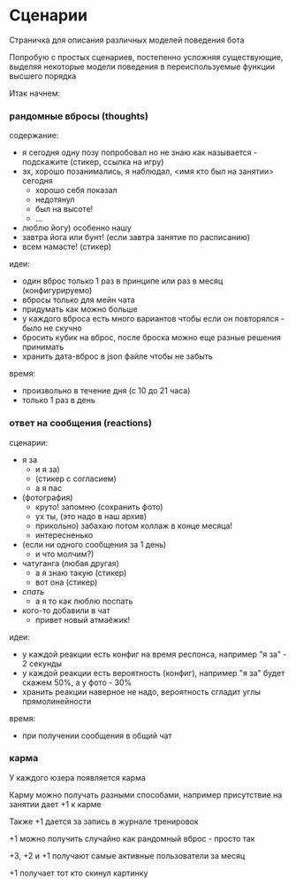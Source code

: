 # Сценарии

Страничка для описания различных моделей поведения бота

Попробую с простых сценариев, постепенно усложняя существующие, выделяя некоторые модели поведения в переиспользуемые функции высшего порядка

Итак начнем:

### рандомные вбросы (thoughts)

содержание:
- я сегодня одну позу попробовал но не знаю как называется - подскажите (стикер, ссылка на игру)
- эх, хорошо позанимались, я наблюдал, <имя кто был на занятии> сегодня
    - хорошо себя показал
    - недотянул
    - был на высоте!
    - ...
- люблю йогу) особенно нашу
- завтра йога или бунт! (если завтра занятие по расписанию)
- всем намасте! (стикер)


идеи:
- один вброс только 1 раз в принципе или раз в месяц (конфигурируемо)
- вбросы только для мейн чата
- придумать как можно больше
- у каждого вброса есть много вариантов чтобы если он повторялся - было не скучно
- бросить кубик на вброс, после броска можно еще разные решения принимать
- хранить дата-вброс в json файле чтобы не забыть

время:
- произвольно в течение дня (с 10 до 21 часа)
- только 1 раз в день


### ответ на сообщения (reactions)

сценарии:
- я за
    - и я за)
    - (стикер с согласием)
    - а я пас
- (фотография)
    - круто! запомню (сохранить фото)
    - ух ты, (это надо в наш архив)
    - прикольно) забахаю потом коллаж в конце месяца!
    - интересненько
- (если ни одного сообщения за 1 день)
    - и что молчим?)
- чатуганга (любая другая)
    - а я знаю такую (стикер)
    - вот она (стикер)
- *спать*
    - а я то как люблю поспать
- кого-то добавили в чат
    - привет новый атмаёжик!

идеи:
- у каждой реакции есть конфиг на время респонса, например "я за" - 2 секунды
- у каждой реакции есть вероятность (конфиг), например "я за" будет скажем 50%, а у фото - 30%
- хранить реакции наверное не надо, вероятность сгладит углы прямолинейности

время:
- при получении сообщения в общий чат


### карма

У каждого юзера появляется карма

Карму можно получать разными способами, например присутствие на занятии дает +1 к карме

Также +1 дается за запись в журнале тренировок

+1 можно получить случайно как рандомный вброс - просто так

+3, +2 и +1 получают самые активные пользователи за месяц

+1 получает тот кто скинул картинку